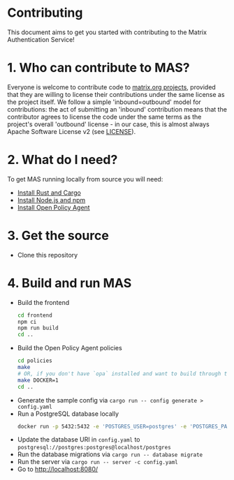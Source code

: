 # Contributing

This document aims to get you started with contributing to the Matrix Authentication Service!

# 1. Who can contribute to MAS?

Everyone is welcome to contribute code to [matrix.org projects](https://github.com/matrix-org), provided that they are willing to license their contributions under the same license as the project itself. We follow a simple 'inbound=outbound' model for contributions: the act of submitting an 'inbound' contribution means that the contributor agrees to license the code under the same terms as the project's overall 'outbound' license - in our case, this is almost always Apache Software License v2 (see [LICENSE](https://github.com/matrix-org/matrix-authentication-service/blob/main/LICENSE)).

# 2. What do I need?

To get MAS running locally from source you will need:

- [Install Rust and Cargo](https://www.rust-lang.org/learn/get-started)
- [Install Node.js and npm](https://nodejs.org/)
- [Install Open Policy Agent](https://www.openpolicyagent.org/docs/latest/#1-download-opa)

# 3. Get the source

- Clone this repository

# 4. Build and run MAS

- Build the frontend
  ```sh
  cd frontend
  npm ci
  npm run build
  cd ..
  ```
- Build the Open Policy Agent policies
  ```sh
  cd policies
  make
  # OR, if you don't have `opa` installed and want to build through the OPA docker image
  make DOCKER=1
  cd ..
  ```
- Generate the sample config via `cargo run -- config generate > config.yaml`
- Run a PostgreSQL database locally
  ```sh
  docker run -p 5432:5432 -e 'POSTGRES_USER=postgres' -e 'POSTGRES_PASSWORD=postgres' -e 'POSTGRES_DATABASE=postgres' postgres
  ```
- Update the database URI in `config.yaml` to `postgresql://postgres:postgres@localhost/postgres`
- Run the database migrations via `cargo run -- database migrate`
- Run the server via `cargo run -- server -c config.yaml`
- Go to <http://localhost:8080/>
